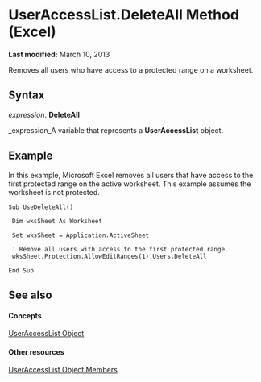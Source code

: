 
# UserAccessList.DeleteAll Method (Excel)

 **Last modified:** March 10, 2013

Removes all users who have access to a protected range on a worksheet.

## Syntax

 _expression_. **DeleteAll**

 _expression_A variable that represents a  **UserAccessList** object.


## Example

In this example, Microsoft Excel removes all users that have access to the first protected range on the active worksheet. This example assumes the worksheet is not protected.


```
Sub UseDeleteAll() 
 
 Dim wksSheet As Worksheet 
 
 Set wksSheet = Application.ActiveSheet 
 
 ' Remove all users with access to the first protected range. 
 wksSheet.Protection.AllowEditRanges(1).Users.DeleteAll 
 
End Sub 

```


## See also


#### Concepts


 [UserAccessList Object](8b753ffc-e4d5-0824-e465-a3bdb9ed9202.md)
#### Other resources


 [UserAccessList Object Members](059758be-57b7-64dc-7820-7077d1010509.md)
